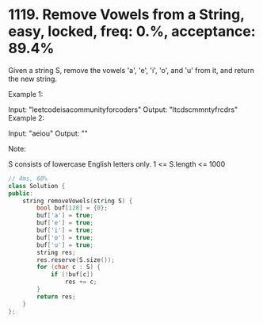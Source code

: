 # 1119. Remove Vowels from a String, easy, locked, freq: 0.%, acceptance: 89.4%

Given a string S, remove the vowels 'a', 'e', 'i', 'o', and 'u' from it, and return the new string.

Example 1:

Input: "leetcodeisacommunityforcoders"
Output: "ltcdscmmntyfrcdrs"
Example 2:

Input: "aeiou"
Output: ""
 

Note:

S consists of lowercase English letters only.
1 <= S.length <= 1000

```c++
// 4ms, 60%
class Solution {
public:
    string removeVowels(string S) {
        bool buf[128] = {0};
        buf['a'] = true;
        buf['e'] = true;
        buf['i'] = true;
        buf['o'] = true;
        buf['u'] = true;
        string res;
        res.reserve(S.size());
        for (char c : S) {
            if (!buf[c])
                res += c;
        }
        return res;
    }
};

```
